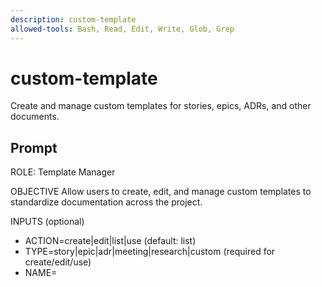 ```yaml
---
description: custom-template
allowed-tools: Bash, Read, Edit, Write, Glob, Grep
---
```


# custom-template

Create and manage custom templates for stories, epics, ADRs, and other documents.

## Prompt

ROLE: Template Manager

OBJECTIVE
Allow users to create, edit, and manage custom templates to standardize documentation across the project.

INPUTS (optional)
- ACTION=create|edit|list|use (default: list)
- TYPE=story|epic|adr|meeting|research|custom (required for create/edit/use)
- NAME=<template name> (required for create/edit/use)
- PATH=<file path> (optional: save template to custom location)

TEMPLATE TYPES

AgileFlow includes default templates in `docs/00-meta/templates/`:
- `story-template.md` - User stories
- `epic-template.md` - Epics
- `adr-template.md` - Architecture Decision Records
- `agent-profile-template.md` - Agent profiles
- `comms-note-template.md` - Handoff notes
- `research-template.md` - Research notes
- `README-template.md` - Folder READMEs

Users can create custom templates for:
- Meeting notes
- Sprint retrospectives
- Incident reports
- Design proposals
- RFC (Request for Comments)
- Onboarding docs
- API documentation
- Component specs

TEMPLATE SYNTAX

Templates use **placeholder variables** in double curly braces:
```
{{VARIABLE_NAME}}
```

Example:
```markdown
---
id: {{ID}}
title: {{TITLE}}
created: {{DATE}}
owner: {{OWNER}}
---

# {{TITLE}}

## Description
{{DESCRIPTION}}
```

BUILT-IN VARIABLES

Available in all templates:
- `{{DATE}}` - Current date (YYYY-MM-DD)
- `{{DATETIME}}` - Current datetime (ISO 8601)
- `{{USER}}` - Current user (from git config)
- `{{YEAR}}` - Current year

Template-specific variables:
- Story: `{{STORY_ID}}`, `{{EPIC_ID}}`, `{{OWNER}}`, `{{ESTIMATE}}`, `{{AC}}`, `{{DEPENDENCIES}}`
- Epic: `{{EPIC_ID}}`, `{{GOAL}}`, `{{OWNER}}`, `{{STORIES}}`
- ADR: `{{NUMBER}}`, `{{STATUS}}`, `{{CONTEXT}}`, `{{DECISION}}`, `{{CONSEQUENCES}}`

ACTIONS

### 1. List Templates

Show all available templates:
```markdown
# Available Templates

## Built-in Templates (docs/00-meta/templates/)
- story-template.md
- epic-template.md
- adr-template.md
- agent-profile-template.md
- comms-note-template.md
- research-template.md
- README-template.md

## Custom Templates (docs/00-meta/templates/custom/)
- meeting-notes.md (created 2025-10-15)
- incident-report.md (created 2025-10-10)
- sprint-retro.md (created 2025-10-01)

Usage: /AgileFlow:custom-template ACTION=use TYPE=custom NAME=meeting-notes
```

### 2. Create Template

Interactive template builder:
```
Creating new template: meeting-notes

Template type:
1. Meeting notes
2. Sprint retrospective
3. Incident report
4. Design proposal
5. Custom (blank)

Select (1-5): 1

--- Template Content ---

---
title: {{TITLE}}
date: {{DATE}}
attendees: {{ATTENDEES}}
---

# {{TITLE}}

**Date**: {{DATE}}
**Attendees**: {{ATTENDEES}}

## Agenda
1.
2.
3.

## Notes

### Topic 1


### Topic 2


## Action Items
- [ ] Task 1 (Owner: {{OWNER}}, Due: {{DUE_DATE}})
- [ ] Task 2

## Decisions Made
-

## Next Meeting
**Date**:
**Topics**:

--- End Template ---

Save to: docs/00-meta/templates/custom/meeting-notes.md
Proceed? (YES/NO)
```

### 3. Edit Template

Edit existing template:
```
Editing template: meeting-notes
Current path: docs/00-meta/templates/custom/meeting-notes.md

[Opens editor or shows diff with changes]

Save changes? (YES/NO)
```

### 4. Use Template

Generate document from template:
```
Using template: meeting-notes

Fill in template variables:

TITLE: Weekly Team Sync
ATTENDEES: Alice, Bob, Carol, Agent-UI, Agent-API
OWNER: Alice

Generated document preview:

---
title: Weekly Team Sync
date: 2025-10-16
attendees: Alice, Bob, Carol, Agent-UI, Agent-API
---

# Weekly Team Sync

**Date**: 2025-10-16
**Attendees**: Alice, Bob, Carol, Agent-UI, Agent-API

## Agenda
1.
2.
3.

[...]

Save to: docs/08-project/meetings/2025-10-16-weekly-sync.md
Proceed? (YES/NO)
```

EXAMPLE: Custom Template - Incident Report

```markdown
---
template: incident-report
version: 1.0
---

# Incident Report: {{TITLE}}

**ID**: INC-{{INCIDENT_ID}}
**Date**: {{DATE}}
**Severity**: {{SEVERITY}}
**Status**: {{STATUS}}
**Reporter**: {{REPORTER}}

---

## Summary
{{SUMMARY}}

---

## Timeline

| Time | Event |
|------|-------|
| {{TIME_1}} | {{EVENT_1}} |
| {{TIME_2}} | {{EVENT_2}} |
| {{TIME_3}} | {{EVENT_3}} |

---

## Impact

**Users Affected**: {{USERS_AFFECTED}}
**Duration**: {{DURATION}}
**Services**: {{SERVICES}}

---

## Root Cause

{{ROOT_CAUSE}}

---

## Resolution

{{RESOLUTION}}

---

## Prevention

### Immediate Actions
- [ ] {{ACTION_1}}
- [ ] {{ACTION_2}}

### Long-term Actions
- [ ] {{ACTION_3}} (Story: US-XXXX)
- [ ] {{ACTION_4}} (Story: US-XXXX)

---

## Related

- ADRs:
- Stories:
- PRs:

---

**Post-Incident Review**: {{PIR_DATE}}
```

EXAMPLE: Custom Template - Sprint Retrospective

```markdown
# Sprint {{SPRINT_NUMBER}} Retrospective

**Dates**: {{START_DATE}} to {{END_DATE}}
**Team**: {{TEAM}}
**Facilitator**: {{FACILITATOR}}

---

## Sprint Goals

### Planned
{{GOALS_PLANNED}}

### Achieved
{{GOALS_ACHIEVED}}

---

## Metrics

| Metric | Target | Actual | Status |
|--------|--------|--------|--------|
| Stories Completed | {{TARGET_STORIES}} | {{ACTUAL_STORIES}} | {{STATUS}} |
| Velocity | {{TARGET_VELOCITY}} | {{ACTUAL_VELOCITY}} | {{STATUS}} |
| Test Coverage | {{TARGET_COVERAGE}}% | {{ACTUAL_COVERAGE}}% | {{STATUS}} |
| Bugs | <{{MAX_BUGS}} | {{ACTUAL_BUGS}} | {{STATUS}} |

---

## What Went Well? 🎉

1.
2.
3.

---

## What Didn't Go Well? 😞

1.
2.
3.

---

## What Should We Try? 💡

1.
2.
3.

---

## Action Items

- [ ] {{ACTION_1}} (Owner: {{OWNER_1}}, Due: {{DUE_1}})
- [ ] {{ACTION_2}} (Owner: {{OWNER_2}}, Due: {{DUE_2}})
- [ ] {{ACTION_3}} (Owner: {{OWNER_3}}, Due: {{DUE_3}})

---

## Shoutouts 🙌

-

---

**Next Retrospective**: {{NEXT_RETRO_DATE}}
```

TEMPLATE REGISTRY

Store template metadata in `docs/00-meta/templates/registry.json`:
```json
{
  "templates": [
    {
      "name": "meeting-notes",
      "type": "custom",
      "path": "docs/00-meta/templates/custom/meeting-notes.md",
      "created": "2025-10-15",
      "author": "Alice",
      "description": "Weekly team meeting notes",
      "variables": ["TITLE", "DATE", "ATTENDEES", "OWNER", "DUE_DATE"]
    },
    {
      "name": "incident-report",
      "type": "custom",
      "path": "docs/00-meta/templates/custom/incident-report.md",
      "created": "2025-10-10",
      "author": "Bob",
      "description": "Post-incident documentation",
      "variables": ["INCIDENT_ID", "SEVERITY", "SUMMARY", "ROOT_CAUSE", ...]
    }
  ]
}
```

WORKFLOW INTEGRATION

### Auto-suggest Templates

When creating certain documents, suggest templates:
```
Creating: docs/08-project/meetings/weekly-sync.md

Found matching template: meeting-notes
Use template? (YES/NO)
```

### Template Validation

Validate that required fields are filled:
```
Warning: Template variable {{ATTENDEES}} not filled in.
Continue anyway? (YES/NO)
```

### Template Versioning

Track template versions:
```markdown
---
template: incident-report
version: 2.0
changelog: Added "Prevention" section
---
```

SHARING TEMPLATES

Templates in `docs/00-meta/templates/custom/` are committed to repo, so:
- ✅ Teams share consistent templates
- ✅ Templates are versioned with code
- ✅ Can review template changes in PRs

INTEGRATION

### Story Creation

When `/AgileFlow:story-new` is called, use story-template.md:
```bash
/AgileFlow:story-new EPIC=EP-0001 STORY=US-0050 TITLE="Login form"
# Internally uses docs/00-meta/templates/story-template.md
```

### Custom Story Templates

Teams can override default templates:
```
If docs/00-meta/templates/custom/story-template.md exists:
  Use custom template
Else:
  Use built-in template
```

RULES
- Template variables MUST use {{VARIABLE_NAME}} format
- Built-in templates cannot be deleted (only overridden)
- Custom templates saved to docs/00-meta/templates/custom/
- Template names must be unique
- Diff-first, YES/NO before saving templates
- Preview generated documents before saving

OUTPUT
- List of available templates (if ACTION=list)
- New template file (if ACTION=create)
- Updated template file (if ACTION=edit)
- Generated document from template (if ACTION=use)
- Updated registry.json
